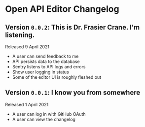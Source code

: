 # Open API Editor Changelog

## Version `0.0.2`: This is Dr. Frasier Crane. I'm listening.

Released 9 April 2021

- A user can send feedback to me
- API persists data to the database
- Sentry listens to API logs and errors
- Show user logging in status
- Some of the editor UI is roughly fleshed out

## Version `0.0.1`: I know you from somewhere

Released 1 April 2021

- A user can log in with GitHub OAuth
- A user can view the changelog

